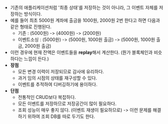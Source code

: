 - 기존의 애플리케이션처럼 '최종 상태'를 저장하는 것이 아니라, 그 이벤트 자체를 저장하는 방식이다.
- 예를 들어 최초 5000원 계좌에 출금을 1000원, 2000원 2번 한다고 하면 다음과 같은 형태로 진행된다.
	- 기존 : (5000원) -> (4000원) -> (2000원)
	- 이벤트소싱 : (5000원) -> (5000원, 1000원 출금) -> (5000원, 1000원 출금, 2000원 출금)
- 이런 경우에 현재 잔액은 이벤트들을 **replay**해서 계산한다. (뭔가 블록체인과 비슷하다는 느낌이 든다.)
- **장점**
	- 모든 변경 이력이 저장되므로 감사에 유리하다.
	- 과거 임의 시점의 상태를 재구성할 수 있다.
	- 이벤트를 추적하여 디버깅하기에 용이하다.
- **단점**
	- 전통적인 CRUD보다 복잡하다.
	- 모든 이벤트를 저장하므로 저장공간이 많이 필요하다.
	- 조회 성능이 매우 좋지 않다. (이벤트 재생이 필요하므로)
	  -> 이런 문제를 해결하기 위하여 조회 DB를 따로 두기도 한다.
